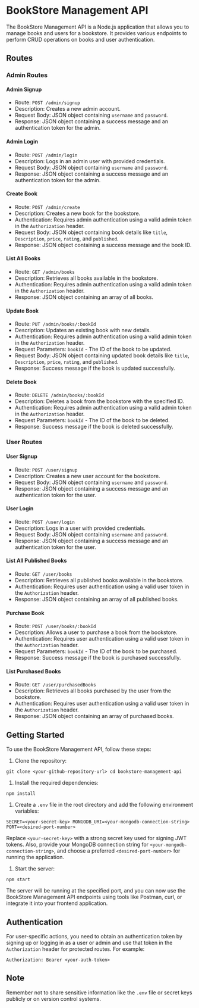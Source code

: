 BookStore Management API
========================

The BookStore Management API is a Node.js application that allows you to manage books and users for a bookstore. It provides various endpoints to perform CRUD operations on books and user authentication.

Routes
------

### Admin Routes

#### Admin Signup

-   Route: `POST /admin/signup`
-   Description: Creates a new admin account.
-   Request Body: JSON object containing `username` and `password`.
-   Response: JSON object containing a success message and an authentication token for the admin.

#### Admin Login

-   Route: `POST /admin/login`
-   Description: Logs in an admin user with provided credentials.
-   Request Body: JSON object containing `username` and `password`.
-   Response: JSON object containing a success message and an authentication token for the admin.

#### Create Book

-   Route: `POST /admin/create`
-   Description: Creates a new book for the bookstore.
-   Authentication: Requires admin authentication using a valid admin token in the `Authorization` header.
-   Request Body: JSON object containing book details like `title`, `Description`, `price`, `rating`, and `published`.
-   Response: JSON object containing a success message and the book ID.

#### List All Books

-   Route: `GET /admin/books`
-   Description: Retrieves all books available in the bookstore.
-   Authentication: Requires admin authentication using a valid admin token in the `Authorization` header.
-   Response: JSON object containing an array of all books.

#### Update Book

-   Route: `PUT /admin/books/:bookId`
-   Description: Updates an existing book with new details.
-   Authentication: Requires admin authentication using a valid admin token in the `Authorization` header.
-   Request Parameters: `bookId` - The ID of the book to be updated.
-   Request Body: JSON object containing updated book details like `title`, `Description`, `price`, `rating`, and `published`.
-   Response: Success message if the book is updated successfully.

#### Delete Book

-   Route: `DELETE /admin/books/:bookId`
-   Description: Deletes a book from the bookstore with the specified ID.
-   Authentication: Requires admin authentication using a valid admin token in the `Authorization` header.
-   Request Parameters: `bookId` - The ID of the book to be deleted.
-   Response: Success message if the book is deleted successfully.

### User Routes

#### User Signup

-   Route: `POST /user/signup`
-   Description: Creates a new user account for the bookstore.
-   Request Body: JSON object containing `username` and `password`.
-   Response: JSON object containing a success message and an authentication token for the user.

#### User Login

-   Route: `POST /user/login`
-   Description: Logs in a user with provided credentials.
-   Request Body: JSON object containing `username` and `password`.
-   Response: JSON object containing a success message and an authentication token for the user.

#### List All Published Books

-   Route: `GET /user/books`
-   Description: Retrieves all published books available in the bookstore.
-   Authentication: Requires user authentication using a valid user token in the `Authorization` header.
-   Response: JSON object containing an array of all published books.

#### Purchase Book

-   Route: `POST /user/books/:bookId`
-   Description: Allows a user to purchase a book from the bookstore.
-   Authentication: Requires user authentication using a valid user token in the `Authorization` header.
-   Request Parameters: `bookId` - The ID of the book to be purchased.
-   Response: Success message if the book is purchased successfully.

#### List Purchased Books

-   Route: `GET /user/purchasedBooks`
-   Description: Retrieves all books purchased by the user from the bookstore.
-   Authentication: Requires user authentication using a valid user token in the `Authorization` header.
-   Response: JSON object containing an array of purchased books.

Getting Started
---------------

To use the BookStore Management API, follow these steps:

1.  Clone the repository:

`git clone <your-github-repository-url>
cd bookstore-management-api`

1.  Install the required dependencies:


`npm install`

1.  Create a `.env` file in the root directory and add the following environment variables:


`SECRET=<your-secret-key>
MONGODB_URI=<your-mongodb-connection-string>
PORT=<desired-port-number>`

Replace `<your-secret-key>` with a strong secret key used for signing JWT tokens. Also, provide your MongoDB connection string for `<your-mongodb-connection-string>`, and choose a preferred `<desired-port-number>` for running the application.

1.  Start the server:


`npm start`

The server will be running at the specified port, and you can now use the BookStore Management API endpoints using tools like Postman, curl, or integrate it into your frontend application.

Authentication
--------------

For user-specific actions, you need to obtain an authentication token by signing up or logging in as a user or admin and use that token in the `Authorization` header for protected routes. For example:

`Authorization: Bearer <your-auth-token>`

Note
----

Remember not to share sensitive information like the `.env` file or secret keys publicly or on version control systems.
